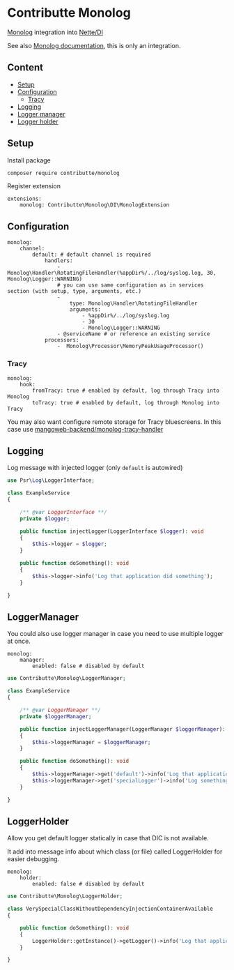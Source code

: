 # Contributte Monolog

[Monolog](https://github.com/Seldaek/monolog/) integration into [Nette/DI](https://github.com/nette/di)

See also [Monolog documentation](https://github.com/Seldaek/monolog#documentation), this is only an integration.

## Content

- [Setup](#setup)
- [Configuration](#configuration)
	- [Tracy](#tracy)
- [Logging](#logging)
- [Logger manager](#loggermanager)
- [Logger holder](#loggerholder)

## Setup

Install package

```bash
composer require contributte/monolog
```

Register extension

```neon
extensions:
	monolog: Contributte\Monolog\DI\MonologExtension
```

## Configuration

```neon
monolog:
	channel:
		default: # default channel is required
			handlers:
				- Monolog\Handler\RotatingFileHandler(%appDir%/../log/syslog.log, 30, Monolog\Logger::WARNING)
				# you can use same configuration as in services section (with setup, type, arguments, etc.)
				-
					type: Monolog\Handler\RotatingFileHandler
					arguments:
						- %appDir%/../log/syslog.log
						- 30
						- Monolog\Logger::WARNING
				- @serviceName # or reference an existing service
			processors:
				-  Monolog\Processor\MemoryPeakUsageProcessor()
```

### Tracy

```neon
monolog:
	hook:
		fromTracy: true # enabled by default, log through Tracy into Monolog
		toTracy: true # enabled by default, log through Monolog into Tracy
```

You may also want configure remote storage for Tracy bluescreens. In this case use [mangoweb-backend/monolog-tracy-handler](https://github.com/mangoweb-backend/monolog-tracy-handler)

## Logging

Log message with injected logger (only `default` is autowired)

```php
use Psr\Log\LoggerInterface;

class ExampleService
{

	/** @var LoggerInterface **/
	private $logger;

	public function injectLogger(LoggerInterface $logger): void
	{
		$this->logger = $logger;
	}

	public function doSomething(): void
	{
		$this->logger->info('Log that application did something');
	}

}
```

## LoggerManager

You could also use logger manager in case you need to use multiple logger at once.

```neon
monolog:
	manager:
		enabled: false # disabled by default
```

```php
use Contributte\Monolog\LoggerManager;

class ExampleService
{

	/** @var LoggerManager **/
	private $loggerManager;

	public function injectLoggerManager(LoggerManager $loggerManager): void
	{
		$this->loggerManager = $loggerManager;
	}

	public function doSomething(): void
	{
		$this->loggerManager->get('default')->info('Log that application did something');
		$this->loggerManager->get('specialLogger')->info('Log something very special');
	}

}
```

## LoggerHolder

Allow you get default logger statically in case that DIC is not available.

It add into message info about which class (or file) called LoggerHolder for easier debugging.

```neon
monolog:
	holder:
		enabled: false # disabled by default
```

```php
use Contributte\Monolog\LoggerHolder;

class VerySpecialClassWithoutDependencyInjectionContainerAvailable
{

	public function doSomething(): void
	{
		LoggerHolder::getInstance()->getLogger()->info('Log that application did something');
	}

}
```
